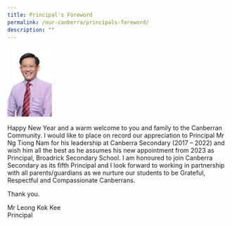 ```yaml
---
title: Principal's Foreword
permalink: /our-canberra/principals-foreword/
description: ""
---
```

<div>
<img src="/images/MR%20LEONG%20KOK%20KEE.jpg" width="20%" height="20%">

Happy New Year and a warm welcome to you and family to the Canberran Community. I would like to place on record our appreciation to Principal Mr Ng Tiong Nam for his leadership at Canberra Secondary (2017 – 2022) and wish him all the best as he assumes his new appointment from 2023 as Principal, Broadrick Secondary School. I am honoured to join Canberra Secondary as its fifth Principal and I look forward to working in partnership with all parents/guardians as we nurture our students to be Grateful, Respectful and Compassionate Canberrans.

Thank you.

Mr Leong Kok Kee<br>
Principal
</div>